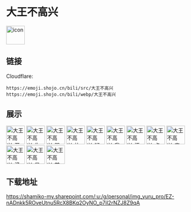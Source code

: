 # 大王不高兴
<img src="https://emoji.shojo.cn/bili/src/大王不高兴/icon.png" width="50" height="50" alt="icon">

## 链接
Cloudflare:
```
https://emoji.shojo.cn/bili/src/大王不高兴
https://emoji.shojo.cn/bili/webp/大王不高兴
```
## 展示
<img src="https://emoji.shojo.cn/bili/src/大王不高兴/大王不高兴-开心.png" width="50" height="50" alt="大王不高兴-开心">
<img src="https://emoji.shojo.cn/bili/src/大王不高兴/大王不高兴-生气.png" width="50" height="50" alt="大王不高兴-生气">
<img src="https://emoji.shojo.cn/bili/src/大王不高兴/大王不高兴-哭.png" width="50" height="50" alt="大王不高兴-哭">
<img src="https://emoji.shojo.cn/bili/src/大王不高兴/大王不高兴-比心.png" width="50" height="50" alt="大王不高兴-比心">
<img src="https://emoji.shojo.cn/bili/src/大王不高兴/大王不高兴-疑问.png" width="50" height="50" alt="大王不高兴-疑问">
<img src="https://emoji.shojo.cn/bili/src/大王不高兴/大王不高兴-我好了.png" width="50" height="50" alt="大王不高兴-我好了">
<img src="https://emoji.shojo.cn/bili/src/大王不高兴/大王不高兴-汗.png" width="50" height="50" alt="大王不高兴-汗">
<img src="https://emoji.shojo.cn/bili/src/大王不高兴/大王不高兴-点赞.png" width="50" height="50" alt="大王不高兴-点赞">
<img src="https://emoji.shojo.cn/bili/src/大王不高兴/大王不高兴-害怕.png" width="50" height="50" alt="大王不高兴-害怕">
<img src="https://emoji.shojo.cn/bili/src/大王不高兴/大王不高兴-滑稽.png" width="50" height="50" alt="大王不高兴-滑稽">
<img src="https://emoji.shojo.cn/bili/src/大王不高兴/大王不高兴-目瞪口呆.png" width="50" height="50" alt="大王不高兴-目瞪口呆">
<img src="https://emoji.shojo.cn/bili/src/大王不高兴/大王不高兴-前排.png" width="50" height="50" alt="大王不高兴-前排">

## 下载地址

https://shamiko-my.sharepoint.com/:u:/g/personal/img_yuru_pro/EZ-nADnkk5ROveUtnu5RcX8BKq2OyNO_p7iI2rNZJ8Z9qA